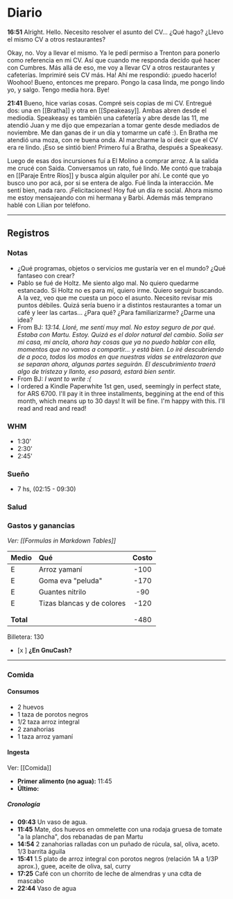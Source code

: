 # Diario
**16:51** Alright. Hello. Necesito resolver el asunto del CV... ¿Qué hago? ¿Llevo el mismo CV a otros restaurantes?

Okay, no. Voy a llevar el mismo. Ya le pedí permiso a Trenton para ponerlo como referencia en mi CV. Así que cuando me responda decido qué hacer con Cumbres. Más allá de eso, me voy a llevar CV a otros restaurantes y cafeterías. Imprimiré seis CV más. Ha! Ahí me respondió: ¡puedo hacerlo! Woohoo! Bueno, entonces me preparo. Pongo la casa linda, me pongo lindo yo, y salgo. Tengo media hora. Bye!

**21:41** Bueno, hice varias cosas. Compré seis copias de mi CV. Entregué dos: una en [[Bratha]] y otra en [[Speakeasy]]. Ambas abren desde el mediodía. Speakeasy es también una cafetería y abre desde las 11, me atendió Juan y me dijo que empezarían a tomar gente desde mediados de noviembre. Me dan ganas de ir un día y tomarme un café :). En Bratha me atendió una moza, con re buena onda. Al marcharme la oí decir que el CV era re lindo. ¡Eso se sintió bien! Primero fuí a Bratha, después a Speakeasy.

Luego de esas dos incursiones fuí a El Molino a comprar arroz. A la salida me crucé con Saida. Conversamos un rato, fué lindo. Me contó que trabaja en [[Paraje Entre Ríos]] y busca algún alquiler por ahí. Le conté que yo busco uno por acá, por si se entera de algo. Fué linda la interacción. Me sentí bien, nada raro. ¡Felicitaciones! Hoy fué un día re social. Ahora mismo me estoy mensajeando con mi hermana y Barbi. Además más temprano hablé con Lilian por teléfono.






---
## Registros
### Notas
- ¿Qué programas, objetos o servicios me gustaría ver en el mundo? ¿Qué fantaseo con crear?
- Pablo se fué de Holtz. Me siento algo mal. No quiero quedarme estancado. Si Holtz no es para mí, quiero irme. Quiero seguir buscando. A la vez, veo que me cuesta un poco el asunto. Necesito revisar mis puntos débiles. Quizá sería bueno ir a distintos restaurantes a tomar un café y leer las cartas... ¿Para qué? ¿Para familiarizarme? ¿Darme una idea?
- From BJ: *13:14. Lloré, me sentí muy mal. No estoy seguro de por qué. Estaba con Martu. Estoy. Quizá es el dolor natural del cambio. Solía ser mi casa, mi ancla, ahora hay cosas que ya no puedo hablar con ella, momentos que no vamos a compartir... y está bien. Lo iré descubriendo de a poco, todos los modos en que nuestras vidas se entrelazaron que se separan ahora, algunas partes seguirán. El descubrimiento traerá algo de tristeza y llanto, eso pasará, estará bien sentir.*
- From BJ: *I want to write :(*
- I ordered a Kindle Paperwhite 1st gen, used, seemingly in perfect state, for ARS 6700. I'll pay it in three installments, beggining at the end of this month, which means up to 30 days! It will be fine. I'm happy with this. I'll read and read and read!

### WHM
- 1:30'
- 2:30'
- 2:45'


### Sueño
- 7 hs, (02:15 - 09:30)


### Salud

### Gastos y ganancias
*Ver: [[Formulas in Markdown Tables]]*

| Medio     | Qué                        | Costo |
| --------- |:-------------------------- |:-----:|
| E         | Arroz yamaní               | -100  |
| E         | Goma eva "peluda"          | -170  |
| E         | Guantes nitrilo            |  -90  |
| E         | Tizas blancas y de colores | -120  |
|           |                            |       |
|           |                            |       |
| **Total** |                            | -480  |
<!-- TBLFM: @>$3=sum(@I..@-1) -->

Billetera: 130

- [x ] **¿En GnuCash?**

---
### Comida
#### Consumos
- 2 huevos
- 1 taza de porotos negros
-  1/2 taza arroz integral
- 2 zanahorias
- 1 taza arroz yamaní

#### Ingesta
Ver: [[Comida]]


- **Primer alimento (no agua):** 11:45
- **Último:**

##### Cronología
- **09:43** Un vaso de agua.
- **11:45** Mate, dos huevos en ommelette con una rodaja gruesa de tomate "a la plancha", dos rebanadas de pan Martu
- **14:54** 2 zanahorias ralladas con un puñado de rúcula, sal, oliva, aceto. 1/3 barrita águila
- **15:41** 1.5 plato de arroz integral con porotos negros (relación 1A a 1/3P aprox.), guee, aceite de oliva, sal, curry
- **17:25** Café con un chorrito de leche de almendras y una cdta de mascabo
- **22:44** Vaso de agua